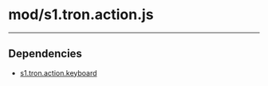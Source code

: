 # mod/s1.tron.action.js

----

## Dependencies
* [s1.tron.action.keyboard](s1.tron.action.keyboard.md)